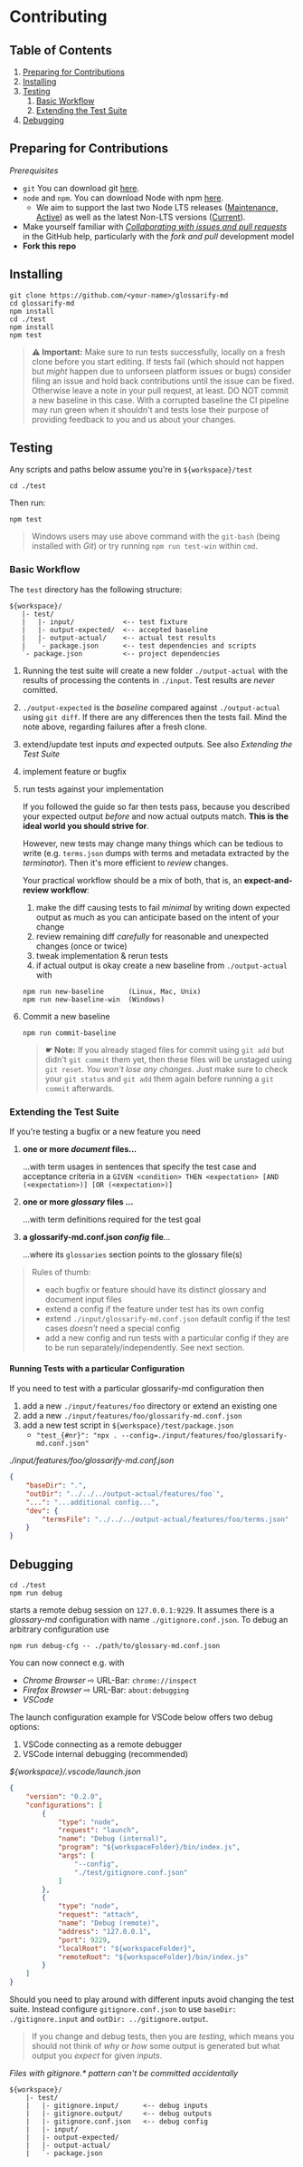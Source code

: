# Contributing

## Table of Contents

1. [Preparing for Contributions](#preparing-for-contributions)
2. [Installing](#installing)
3. [Testing](#testing)
   1. [Basic Workflow](#basic-workflow)
   2. [Extending the Test Suite](#extending-the-test-suite)
4. [Debugging](#debugging)

## Preparing for Contributions

*Prerequisites*

- `git` You can download git [here](https://git-scm.com).
- `node` and `npm`. You can download Node with npm [here](https://nodejs.org).
   - We aim to support the last two Node LTS releases ([Maintenance, Active](https://nodejs.org/en/about/releases/)) as well as the latest Non-LTS versions ([Current](https://nodejs.org/en/about/releases/)).
- Make yourself familiar with *[Collaborating with issues and pull requests](https://help.github.com/en/categories/collaborating-with-issues-and-pull-requests)* in the GitHub help, particularly with the *fork and pull* development model
- **Fork this repo**

## Installing

```
git clone https://github.com/<your-name>/glossarify-md
cd glossarify-md
npm install
cd ./test
npm install
npm test
```

> **⚠ Important:** Make sure to run tests successfully, locally on a fresh clone before you start editing. If tests fail (which should not happen but *might* happen due to unforseen platform issues or bugs) consider filing an issue and hold back contributions until the issue can be fixed. Otherwise leave a note in your pull request, at least. DO NOT commit a new baseline in this case. With a corrupted baseline the CI pipeline may run green when it shouldn't and tests lose their purpose of providing feedback to you and us about your changes.

## Testing

Any scripts and paths below assume you're in `${workspace}/test`
```
cd ./test
```
Then run:
```
npm test
```

> Windows users may use above command with the `git-bash` (being installed with *Git*) or try running `npm run test-win` within `cmd`.

### Basic Workflow

The `test` directory has the following structure:

```
${workspace}/
   |- test/
   |   |- input/            <-- test fixture
   |   |- output-expected/  <-- accepted baseline
   |   |- output-actual/    <-- actual test results
   |   `- package.json      <-- test dependencies and scripts
   `- package.json          <-- project dependencies
```

1. Running the test suite will create a new folder `./output-actual` with the results of processing the contents in `./input`. Test results are *never* comitted.
1. `./output-expected` is the *baseline* compared against `./output-actual` using `git diff`. If there are any differences then the tests fail. Mind the note above, regarding failures after a fresh clone.

1. extend/update test inputs *and* expected outputs. See also *Extending the Test Suite*

1. implement feature or bugfix
1. run tests against your implementation

    If you followed the guide so far then tests pass, because you described your expected output *before* and now actual outputs match. **This is the ideal world you should strive for**.

    However, new tests may change many things which can be tedious to write (e.g. `terms.json` dumps with terms and metadata extracted by the *terminator*). Then it's more efficient to *review* changes.

    Your practical workflow should be a mix of both, that is, an **expect-and-review workflow**:

    1. make the diff causing tests to fail *minimal* by writing down expected output as much as you can anticipate based on the intent of your change
    1. review remaining diff *carefully* for reasonable and unexpected changes (once or twice)
    1. tweak implementation & rerun tests
    1. if actual output is okay create a new baseline from `./output-actual` with
    ```
    npm run new-baseline      (Linux, Mac, Unix)
    npm run new-baseline-win  (Windows)
    ```

1. Commit a new baseline

    ```
    npm run commit-baseline
    ```

    > **☛ Note:** If you already staged files for commit using `git add` but didn't `git commit` them yet, then these files will be unstaged using `git reset`. *You won't lose any changes*. Just make sure to check your `git status` and `git add` them again before running a `git commit` afterwards.

### Extending the Test Suite

If you're testing a bugfix or a new feature you need

1. **one or more *document* files...**

   ...with term usages in sentences that specify the test case and acceptance criteria in a `GIVEN <condition> THEN <expectation> [AND (<expectation>)] [OR (<expectation>)]`
1. **one or more *glossary* files ...**

   ...with term definitions required for the test goal
1. **a glossarify-md.conf.json *config* file**...

   ...where its `glossaries` section points to the glossary file(s)

> Rules of thumb:
>
> - each bugfix or feature should   have its distinct glossary and document input files
> - extend a config if the feature under test has its own config
> - extend `./input/glossarify-md.conf.json` default config if the test cases *doesn't* need a special config
> - add a new config and run tests with a particular config if they are to be run separately/independently. See next section.

#### Running Tests with a particular Configuration

If you need to test with a particular glossarify-md configuration then

1. add a new `./input/features/foo` directory or extend an existing one
1. add a new `./input/features/foo/glossarify-md.conf.json`
1. add a new test script in `${workspace}/test/package.json`
   - `"test_{#nr}": "npx . --config=./input/features/foo/glossarify-md.conf.json"`


*./input/features/foo/glossarify-md.conf.json*
```json
{
    "baseDir": ".",
    "outDir": "../../../output-actual/features/foo`",
    "...": "...additional config...",
    "dev": {
        "termsFile": "../../../output-actual/features/foo/terms.json"
    }
}
```

## Debugging

```
cd ./test
npm run debug
```

starts a remote debug session on `127.0.0.1:9229`. It assumes there is a *glossary-md* configuration with name `./gitignore.conf.json`. To debug an arbitrary configuration use

```
npm run debug-cfg -- ./path/to/glossary-md.conf.json
```

You can now connect e.g. with

- *Chrome Browser* ⇨ URL-Bar: `chrome://inspect`
- *Firefox Browser* ⇨ URL-Bar: `about:debugging`
- *VSCode*

The launch configuration example for VSCode below offers two debug options:

1. VSCode connecting as a remote debugger
1. VSCode internal debugging (recommended)

*${workspace}/.vscode/launch.json*
```json
{
    "version": "0.2.0",
    "configurations": [
        {
            "type": "node",
            "request": "launch",
            "name": "Debug (internal)",
            "program": "${workspaceFolder}/bin/index.js",
            "args": [
                "--config",
                "./test/gitignore.conf.json"
            ]
        },
        {
            "type": "node",
            "request": "attach",
            "name": "Debug (remote)",
            "address": "127.0.0.1",
            "port": 9229,
            "localRoot": "${workspaceFolder}",
            "remoteRoot": "${workspaceFolder}/bin/index.js"
        }
    ]
}
```

Should you need to play around with different inputs avoid changing the test suite. Instead configure `gitignore.conf.json` to use `baseDir: ./gitignore.input` and `outDir: ../gitignore.output`.

> If you change and debug tests, then you are  *testing*, which means you should not think of *why* or *how* some output is generated but what output you *expect* for given *inputs*.

*Files with gitignore.\* pattern can't be committed accidentally*
```
${workspace}/
    |- test/
    |   |- gitignore.input/      <-- debug inputs
    |   |- gitignore.output/     <-- debug outputs
    |   |- gitignore.conf.json   <-- debug config
    |   |- input/
    |   |- output-expected/
    |   |- output-actual/
    |   `- package.json
 ```
